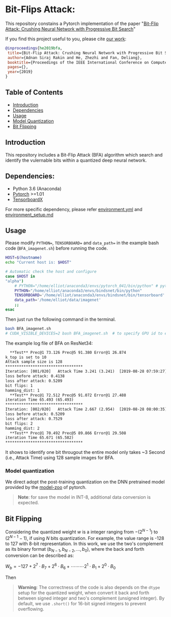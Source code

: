 # Bit-Flips Attack:

This repository constains a Pytorch implementation of the paper "[Bit-Flip Attack: Crushing Neural Network with Progressive Bit Search](https://arxiv.org/pdf/1903.12269.pdf)"

If you find this project useful to you, please cite [our work](https://arxiv.org/pdf/1903.12269.pdf):

```bibtex
@inproceedings{he2019bfa,
 title={Bit-Flip Attack: Crushing Neural Network with Progressive Bit Search},
 author={Adnan Siraj Rakin and He, Zhezhi and Fan, Deliang},
 booktitle={Proceedings of the IEEE International Conference on Computer Vision (ICCV)},
 pages={},
 year={2019}
}
```

## Table of Contents

- [Introduction](#Introduction)
- [Dependencies](#Dependencies)
- [Usage](#Usage)
- [Model Quantization](#Model-Quantization)
- [Bit Flipping](#Bit-Flipping)

## Introduction

This repository includes a Bit-Flip Attack (BFA) algorithm which search and identify the vulernable bits within a quantized deep neural network.

## Dependencies:
  
* Python 3.6 (Anaconda)
* [Pytorch](https://pytorch.org/) >=1.01
* [TensorboardX](https://github.com/lanpa/tensorboardX) 

For more specific dependency, please refer [environment.yml](./environment.yml) and [environment_setup.md](./docs/environment_setup.md)

## Usage
<!-- Our code performs Following steps for Bit-Flip Attack (BFA):
1. Get a quantized model.
2. Conduct BFA bit-by-bit. -->

Please modify `PYTHON=`, `TENSORBOARD=` and `data_path=` in the example bash code (`BFA_imagenet.sh`) before running the code.

```bash
HOST=$(hostname)
echo "Current host is: $HOST"

# Automatic check the host and configure
case $HOST in
"alpha")
    # PYTHON="/home/elliot/anaconda3/envs/pytorch_041/bin/python" # python environment
    PYTHON="/home/elliot/anaconda3/envs/bindsnet/bin/python"
    TENSORBOARD='/home/elliot/anaconda3/envs/bindsnet/bin/tensorboard'
    data_path='/home/elliot/data/imagenet'
    ;;
esac
```

Then just run the following command in the terminal.
```bash
bash BFA_imagenet.sh
# CUDA_VISIBLE_DEVICES=2 bash BFA_imagenet.sh  # to specify GPU id to ex. 2
```

The example log file of BFA on ResNet34:
```txt
  **Test** Prec@1 73.126 Prec@5 91.380 Error@1 26.874
k_top is set to 10
Attack sample size is 128
**********************************
Iteration: [001/020]   Attack Time 3.241 (3.241)  [2019-08-28 07:59:27]
loss before attack: 0.4138
loss after attack: 0.5209
bit flips: 1
hamming_dist: 1
  **Test** Prec@1 72.512 Prec@5 91.072 Error@1 27.488
iteration Time 65.493 (65.493)
**********************************
Iteration: [002/020]   Attack Time 2.667 (2.954)  [2019-08-28 08:00:35]
loss before attack: 0.5209
loss after attack: 0.7529
bit flips: 2
hamming_dist: 2
  **Test** Prec@1 70.492 Prec@5 89.866 Error@1 29.508
iteration Time 65.671 (65.582)
**********************************
```
It shows to identify one bit througout the entire model only takes ~3 Second (i.e., Attack Time) using 128 sample images for BFA. 


### Model quantization

We direct adopt the post-training quantization on the DNN pretrained model provided by the [model-zoo](https://pytorch.org/docs/stable/torchvision/models.html) of pytorch. 

> __Note__: for save the model in INT-8, additional data conversion is expected.

<!-- For the goal that directly quantize the deep neural network without retraining it, we add the function ```--optimize_step``` to optimize the step-size of quantizer to minimize the loss (e.g., mean-square-error loss) between quantized weight and its full precision base. It is intriguing to find out that:


- directly apply the uniform quantizer can achieve higher accuracy (close to the full precision baseline) without optimize the quantizer, for high-bit quantization (e.g., 8-bit). 

- On the contrary, for the low-bit quantization (e.g., 4-bit), directly quantize the weight causes significant accuracy loss. With the ```--optimize_step``` enabled, accuracy can partially recover without retraining. 

Since for the ImageNet simulation, we want to use directly perform the weight quantization on the pretrained weight. -->

## Bit Flipping

Considering the quantized weight $w$ is a integer ranging from $-(2^{N-1})$ to $(2^{N-1}-1)$, if using $N$ bits quantization. For example, the value range is -128 to 127 with 8-bit representation. In this work, we use the two's complement as its binary format ($b_{N-1},b_{N-2},...,b_0$), where the back and forth conversion can be described as:

$W_b = -127 + 2^7\cdot B_7 + 2^6 \cdot B_6 + \cdots\cdots\cdots 2^1\cdot B_1 + 2^0\cdot B_0$

Then


> __Warning__: The correctness of the code is also depends on the ```dtype``` setup for the quantized weight, when convert it back and forth between signed integer and two's complement (unsigned integer). By default, we use ```.short()``` for 16-bit signed integers to prevent overflowing.


